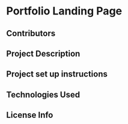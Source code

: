 # Portfolio Landing Page
## Contributors
## Project Description
## Project set up instructions
## Technologies Used
## License Info